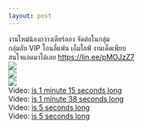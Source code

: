 ```yaml
---
layout: post
---
```



&#3591;&#3634;&#3609;&#3651;&#3627;&#3617;&#3656;&#3609;&#3657;&#3629;&#3591;&#3585;&#3623;&#3634;&#3591;&#3648;&#3604;&#3637;&#3618;&#3619;&#3660;&#3621;&#3629;&#3591; &#3592;&#3633;&#3604;&#3605;&#3656;&#3629;&#3651;&#3609;&#3585;&#3621;&#3640;&#3656;&#3617;<br>&#3585;&#3621;&#3640;&#3656;&#3617;&#3621;&#3633;&#3610; VIP &#3650;&#3629;&#3609;&#3621;&#3637;&#3656;&#3649;&#3615;&#3609; &#3648;&#3629;&#3655;&#3617;&#3652;&#3621;&#3615;&#3660; &#3591;&#3634;&#3609;&#3648;&#3604;&#3655;&#3604;&#3648;&#3614;&#3637;&#3618;&#3610; <br>&#3626;&#3609;&#3651;&#3592;&#3649;&#3629;&#3604;&#3617;&#3634;&#3652;&#3604;&#3657;&#3648;&#3621;&#3618; <a href="https://lin.ee/pMOJzZ7" target="_blank" rel="nofollow noopener">https://lin.ee/pMOJzZ7</a><br><a href='https://sun9-79.userapi.com/impg/-ms_6oZ2sqj4-KyqssHAz2Sknjnsg9zMJdwIIA/c_oQxnW_NaI.jpg?size=972x1381&quality=96&sign=5aab9f3ce1d121a58b39b2107a2b39a7&type=album'><img src='https://sun9-79.userapi.com/impg/-ms_6oZ2sqj4-KyqssHAz2Sknjnsg9zMJdwIIA/c_oQxnW_NaI.jpg?size=425x604&quality=96&sign=ebf8fe9fa71d0d4658aac9cf6c40fa44&type=album'></a><br><a href='https://sun9-47.userapi.com/impg/CZCrN1IwGrxiiAzObwOVoL_3eM3uyCk0jnofJA/sLqQVQJbjl4.jpg?size=1080x1481&quality=96&sign=fff9b6a75d31ee452f2a376afb6710dd&type=album'><img src='https://sun9-47.userapi.com/impg/CZCrN1IwGrxiiAzObwOVoL_3eM3uyCk0jnofJA/sLqQVQJbjl4.jpg?size=440x604&quality=96&sign=0c705e5ee6c743f9fbffa71521c61df3&type=album'></a><br><a href='https://sun9-82.userapi.com/impg/HD-AJTJDO0-Bx6VwcmH-a2_keHwnjiMarNjW7A/W6QoZtF9R5E.jpg?size=1284x1923&quality=96&sign=47d622ee85ef9bf8b10d16a0488b2489&type=album'><img src='https://sun9-82.userapi.com/impg/HD-AJTJDO0-Bx6VwcmH-a2_keHwnjiMarNjW7A/W6QoZtF9R5E.jpg?size=403x604&quality=96&sign=ba23f6b4e0c6fbcee6b2d8ef0dfc22ab&type=album'></a><br>Video: <a href="https://vk.com/video-204157576_456239233?list=073e113439d8767c0c">is 1 minute 15 seconds long </a><br>Video: <a href="https://vk.com/video-204157576_456239234?list=8a677808623d07b26a">is 1 minute 38 seconds long </a><br>Video: <a href="https://vk.com/video-204157576_456239235?list=d6f734d2635704c300">is 5 seconds long </a><br>Video: <a href="https://vk.com/video-204157576_456239236?list=cb65d38568bd1c17be">is 5 seconds long </a>